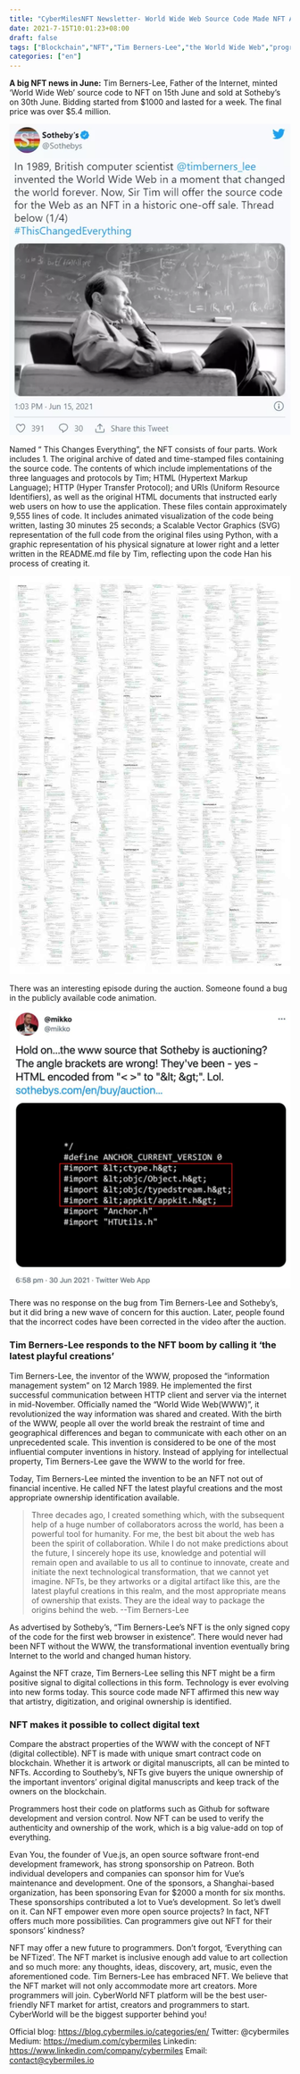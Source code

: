 ```yaml
---
title: "CyberMilesNFT Newsletter- World Wide Web Source Code Made NFT Auctioned for Millions. What does this mean for Programmers?"
date: 2021-7-15T10:01:23+08:00
draft: false
tags: ["Blockchain","NFT","Tim Berners-Lee","the World Wide Web","programmer"]
categories: ["en"]
---
```



**A big NFT news in June:** Tim Berners-Lee, Father of the Internet, minted ‘World Wide Web’ source code to NFT on 15th June and sold at Sotheby’s on 30th June. Bidding started from $1000 and lasted for a week. The final price was over $5.4 million.

![](/images/20210715-NFT-News4-01.png)

Named “ This Changes Everything”, the NFT consists of four parts. Work includes 1. The original archive of dated and time-stamped files containing the source code. The contents of which include implementations of the three languages and protocols by Tim; HTML (Hypertext Markup Language); HTTP (Hyper Transfer Protocol); and URIs (Uniform Resource Identifiers), as well as the original HTML documents that instructed early web users on how to use the application. These files contain approximately 9,555 lines of code. It includes animated visualization of the code being written, lasting 30 minutes 25 seconds; a Scalable Vector Graphics (SVG) representation of the full code from the original files using Python, with a graphic representation of his physical signature at lower right and a letter written in the README.md file by Tim, reflecting upon the code Han his process of creating it.

![](/images/20210715-NFT-News4-02.png)

There was an interesting episode during the auction. Someone found a bug in the publicly  available code animation.

![](/images/20210715-NFT-News4-03.jpg)

There was no response on the bug from Tim Berners-Lee and Sotheby’s, but it did bring a new wave of concern for this auction. Later, people found that the incorrect codes have been corrected in the video after the auction.

### Tim Berners-Lee responds to the NFT boom by calling it ‘the latest playful creations’

Tim Berners-Lee, the inventor of the WWW, proposed the “information management system” on 12 March 1989. He implemented the first successful communication between HTTP client and server via the internet in mid-November. Officially named the “World Wide Web(WWW)”, it revolutionized the way information was shared and created. With the birth of the WWW, people all over the world break the restraint of time and geographical differences and began to communicate with each other on an unprecedented scale. This invention is considered to be one of the most influential computer inventions in history. Instead of applying for intellectual property, Tim Berners-Lee gave the WWW to the world for free.

Today, Tim Berners-Lee minted the invention to be an NFT not out of financial incentive. He called NFT the latest playful creations and the most appropriate ownership identification available.

> Three decades ago, I created something which, with the subsequent help of a huge number of collaborators across the world, has been a powerful tool for humanity. For me, the best bit about the web has been the spirit of collaboration. While I do not make predictions about the future, I sincerely hope its use, knowledge and potential will remain open and available to us all to continue to innovate, create and initiate the next technological transformation, that we cannot yet imagine. NFTs, be they artworks or a digital artifact like this, are the latest playful creations in this realm, and the most appropriate means of ownership that exists. They are the ideal way to package the origins behind the web.  --Tim Berners-Lee

As advertised by Sotheby’s, “Tim Berners-Lee’s NFT is the only signed copy of the code for the first web browser in existence”. There would never had been NFT without the WWW, the transformational invention eventually bring Internet to the world and changed human history. 

Against the NFT craze, Tim Berners-Lee selling this NFT might be a firm positive signal to digital collections in this form. Technology is ever evolving into new forms today. This source code made NFT affirmed this new way that artistry, digitization, and original ownership is identified.

### NFT makes it possible to collect digital text

Compare the abstract properties of the WWW with the concept of NFT (digital collectible). NFT is made with unique smart contract code on blockchain. Whether it is artwork or digital manuscripts, all can be minted to NFTs. According to Southeby’s, NFTs give buyers the unique ownership of the important inventors’ original digital manuscripts and keep track of the owners on the blockchain.

Programmers host their code on platforms such as Github for software development and version control. Now NFT can be used to verify the authenticity and ownership of the work, which is a big value-add on top of everything.

Evan You, the founder of Vue.js, an open source software front-end development framework, has strong sponsorship on Patreon. Both individual developers and companies can sponsor him for Vue’s maintenance and development. One of the sponsors, a Shanghai-based organization, has been sponsoring Evan for $2000 a month for six months. These sponsorships contributed a lot to Vue’s development. So let’s dwell on it. Can NFT empower even more open source projects? In fact, NFT offers much more possibilities. Can programmers give out NFT for their sponsors’ kindness?

NFT may offer a new future to programmers. Don’t forgot, ‘Everything can be NFTized’. The NFT market is inclusive enough add value to art collection and so much more: any thoughts, ideas, discovery, art, music, even the aforementioned code. Tim Berners-Lee has embraced NFT. We believe that the NFT market will not only accommodate more art creators. More programmers will join. CyberWorld NFT platform will be the best user-friendly NFT market for artist, creators and programmers to start. CyberWorld will be the biggest supporter behind you!

Official blog: https://blog.cybermiles.io/categories/en/
Twitter: @cybermiles
Medium: https://medium.com/cybermiles
Linkedin: https://www.linkedin.com/company/cybermiles
Email: contact@cybermiles.io
